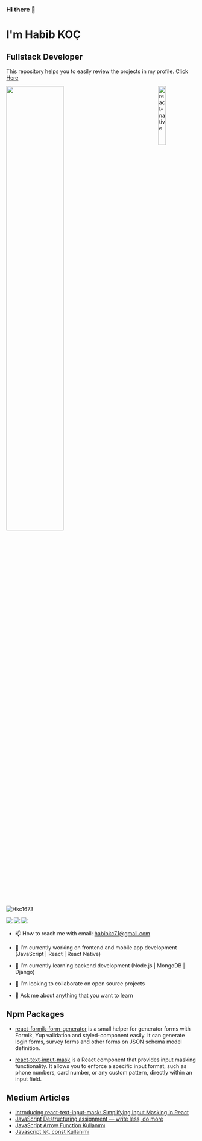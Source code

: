 ### Hi there 👋
<h1>I'm Habib KOÇ</h1>

 <h2>Fullstack Developer</h2>

This repository helps you to easily review the projects in my profile. 
[Click Here](https://hkc1673.github.io/Index-Of-GitHub-Profile/)

<img src="https://github-readme-stats.vercel.app/api?username=Hkc1673&show_icons=true&theme=dracula" align='center' width="55%">

<img src="./animation_500_kd7ngokt.gif" alt="react-native" width="20%" height="20%" align="right">

<br>
<br>
<p align="left"> <img src="https://komarev.com/ghpvc/?username=Hkc1673" alt="Hkc1673" /> </p>

[![](https://img.shields.io/badge/linkedin-%230077B5.svg?&style=for-the-badge&logo=linkedin&logoColor=white)](https://www.linkedin.com/in/habib-ko%C3%A7-4763281b7/)
[![](https://img.shields.io/badge/medium-%2312100E.svg?&style=for-the-badge&logo=medium&logoColor=white)](https://habibkc71.medium.com/)
[![](https://img.shields.io/badge/twitter-%231DA1F2.svg?&style=for-the-badge&logo=twitter&logoColor=white)](https://twitter.com/HabibKo71)

- 📫 How to reach me with email: habibkc71@gmail.com

- 🔭 I’m currently working on frontend and mobile app development (JavaScript | React | React Native)
- 🌱 I’m currently learning backend development (Node.js | MongoDB | Django)
- 👯 I’m looking to collaborate on open source projects
- 💬 Ask me about anything that you want to learn

## Npm Packages
  - [react-formik-form-generator](https://www.npmjs.com/package/react-formik-form-generator) is a small helper for generator forms with Formik, Yup validation and styled-component easily. It can generate login forms, survey forms and other forms on JSON schema model definition.


- [react-text-input-mask](https://www.npmjs.com/package/react-text-input-mask) is a React component that provides input masking functionality. It allows you to enforce a specific input format, such as phone numbers, card number, or any custom pattern, directly within an input field.

## Medium Articles

- [Introducing react-text-input-mask: Simplifying Input Masking in React](https://habibkc71.medium.com/introducing-react-text-input-mask-simplifying-input-masking-in-react-73091f55dc8c)
- [JavaScript Destructuring assignment — write less, do more](https://habibkc71.medium.com/javascript-destructuring-assignment-write-less-do-more-7046ee528470)
- [JavaScript Arrow Function Kullanımı](https://habibkc71.medium.com/javascript-arrow-function-kullan%C4%B1m%C4%B1-473856364486)
- [Javascript let, const Kullanımı](https://habibkc71.medium.com/javascript-let-const-kullan%C4%B1m%C4%B1-25bd1253d679)

<!--
**Hkc1673/Hkc1673** is a ✨ _special_ ✨ repository because its `README.md` (this file) appears on your GitHub profile.

Here are some ideas to get you started:

- 🔭 I’m currently working on ...
- 🌱 I’m currently learning ...
- 👯 I’m looking to collaborate on ...
- 🤔 I’m looking for help with ...
- 💬 Ask me about ...
- 📫 How to reach me: ...
- 😄 Pronouns: ...
- ⚡ Fun fact: ...
-->
